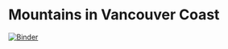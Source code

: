 # Mountains in Vancouver Coast
[![Binder](https://mybinder.org/badge_logo.svg)](https://mybinder.org/v2/gh/Jujhar/Mountains-in-Vancouver-Coast/HEAD)

